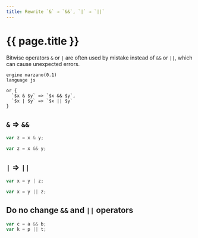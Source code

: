 ```yaml
---
title: Rewrite `&` ⇒ `&&`, `|` ⇒ `||`
---
```


# {{ page.title }}

Bitwise operators `&` or `|` are often used by mistake instead of `&&` or `||`, which can cause unexpected errors.

```grit
engine marzano(0.1)
language js

or {
  `$x & $y` => `$x && $y`,
  `$x | $y` => `$x || $y`
}
```

## `&` ⇒ `&&`

```javascript
var z = x & y;
```

```typescript
var z = x && y;
```

## `|` ⇒ `||`

```javascript
var x = y | z;
```

```typescript
var x = y || z;
```

## Do no change `&&` and `||` operators

```javascript
var c = a && b;
var k = p || t;
```

